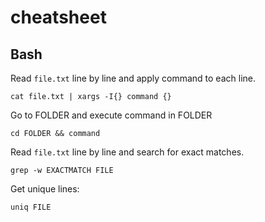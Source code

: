 # cheatsheet


## Bash

Read ```file.txt``` line by line and apply command to each line.
```
cat file.txt | xargs -I{} command {} 
```

Go to FOLDER and execute command in FOLDER

```
cd FOLDER && command
```

Read ```file.txt``` line by line and search for exact matches.

```
grep -w EXACTMATCH FILE
```

Get unique lines:

```
uniq FILE
```
